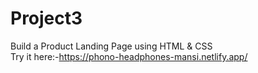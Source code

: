 # Project3
 Build a Product Landing Page using HTML & CSS   
Try it here:-https://phono-headphones-mansi.netlify.app/
